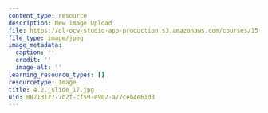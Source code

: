 ```yaml
---
content_type: resource
description: New image Upload
file: https://ol-ocw-studio-app-production.s3.amazonaws.com/courses/15-s21-nuts-and-bolts-of-business-plans-january-iap-2014/087131277b2fcf59e902a77ceb4e61d3_4.2._slide_17.jpg
file_type: image/jpeg
image_metadata:
  caption: ''
  credit: ''
  image-alt: ''
learning_resource_types: []
resourcetype: Image
title: 4.2._slide_17.jpg
uid: 08713127-7b2f-cf59-e902-a77ceb4e61d3
---
```

